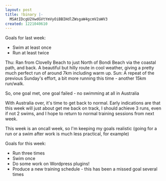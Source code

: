 ```yaml
---
layout: post
title: !binary |-
  MSAtIDcgU2VwdGVtYmVyOiBBIHdlZWsgaW4gcmV2aWV3
created: 1221040610
---
```

Goals for last week:<ul><li>Swim at least once</li><li>Run at least twice</li></ul>

Thu: Ran from Clovelly Beach to just North of Bondi Beach via the coastal path, and back. A beautiful but hilly route in cool weather, giving a pretty much perfect run of around 7km including warm up.
Sun: A repeat of the previous Sunday's effort, a bit more running this time - another 15km run/walk.

So, one goal met, one goal failed - no swimming at all in Australia

With Australia over, it's time to get back to normal. Early indications are that this week will just about get me back on track, I should achieve 3 runs, even if not 2 swims, and I hope to return to normal training sessions from next week.

This week is an oncall week, so I'm keeping my goals realistic (going for a run or a swim after work is much less practical, for example)

Goals for this week: <ul><li>Run three times</li><li>Swim once</li><li>Do some work on Wordpress plugins!</li><li>Produce a new training schedule - this has been a missed goal several times</li></ul>
